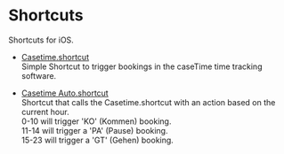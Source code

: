 # Shortcuts
Shortcuts for iOS.

+ [Casetime.shortcut](https://github.com/maroswal/Shortcuts/raw/master/Casetime.shortcut)  
  Simple Shortcut to trigger bookings in the caseTime time tracking software.
  
+ [Casetime Auto.shortcut](https://github.com/maroswal/Shortcuts/raw/master/Casetime%20Auto.shortcut)  
  Shortcut that calls the Casetime.shortcut with an action based on the current hour.  
  0-10 will trigger 'KO' (Kommen) booking.  
  11-14 will trigger a 'PA' (Pause) booking.  
  15-23 will trigger a 'GT' (Gehen) booking.  
